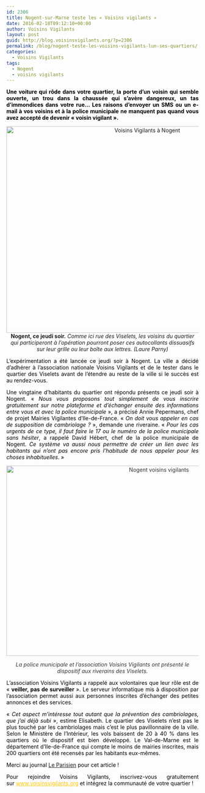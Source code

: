 ```yaml
---
id: 2306
title: Nogent-sur-Marne teste les « Voisins vigilants »
date: 2016-02-18T09:12:10+00:00
author: Voisins Vigilants
layout: post
guid: http://blog.voisinsvigilants.org/?p=2306
permalink: /blog/nogent-teste-les-voisins-vigilants-lun-ses-quartiers/
categories:
  - Voisins Vigilants
tags:
  - Nogent
  - voisins vigilants
---
```

<p style="text-align: justify;">
  <span style="color: #000000;"><strong>Une voiture qui rôde dans votre quartier, la porte d’un voisin qui semble ouverte, un trou dans la chaussée qui s’avère dangereux, un tas d’immondices dans votre rue… Les raisons d’envoyer un SMS ou un e-mail à vos voisins et à la police municipale ne manquent pas quand vous avez accepté de devenir « voisin vigilant ». </strong></span>
</p>

<p style="text-align: center;">
  <span style="color: #333333;"><span style="color: #333333;"><a href="./../../images/2016/02/5453725_c91febb0-bb6e-11e5-a1af-00151780182c-1_545x460_autocrop.jpg"><img class="aligncenter wp-image-2308" src="./../../images/2016/02/5453725_c91febb0-bb6e-11e5-a1af-00151780182c-1_545x460_autocrop.jpg" alt="Voisins Vigilants à Nogent" width="723" height="541" /></a></span></span><strong>Nogent, ce jeudi soir.</strong> <em>Comme ici rue des Viselets, les voisins du quartier qui participeront à l’opération pourront poser ces autocollants dissuasifs sur leur grille ou leur boîte aux lettres. (Laure Parny)</em>
</p>

<p style="color: #00283c; text-align: justify;">
  <span style="color: #000000;">L’expérimentation a été lancée ce jeudi soir à Nogent. La ville a décidé d’adhérer à l’association nationale Voisins Vigilants et de le tester dans le quartier des Viselets avant de l’étendre au reste de la ville si le succès est au rendez-vous.</span>
</p>

<p style="color: #00283c; text-align: justify;">
  <span style="color: #000000;">Une vingtaine d’habitants du quartier ont répondu présents ce jeudi soir à Nogent. « <em>Nous vous proposons tout simplement de vous inscrire gratuitement sur notre plateforme et d’échanger ensuite des informations entre vous et avec la police municipale</em> », a précisé Annie Pepermans, chef de projet Mairies Vigilantes d’Ile-de-France. « <em>On doit vous appeler en cas de supposition de cambriolage ?</em> », demande une riveraine. « <em>Pour les cas urgents de ce type, il faut faire le 17 ou le numéro de la police municipale sans hésiter</em>, a rappelé David Hébert, chef de la police municipale de Nogent. <em>Ce système va aussi nous permettre de créer un lien avec les habitants qui n’ont pas encore pris l’habitude de nous appeler pour les choses inhabituelles</em>. »</span>
</p>

<p style="color: #00283c; text-align: center;">
  <span style="color: #333333;"><a href="./../../images/2016/02/dddbbfc4-bb74-11e5-a1af-00151780182c_1.jpg"><span style="color: #333333;"><img class="aligncenter  wp-image-2312" src="./../../images/2016/02/dddbbfc4-bb74-11e5-a1af-00151780182c_1.jpg" alt="Nogent voisins vigilants" width="784" height="498" /></span></a></span>
</p>

<p style="color: #00283c; text-align: center;">
  <span style="color: #333333;"><i>La police municipale et l’association Voisins Vigilants ont présenté le dispositif aux riverains des Viselets.</i></span>
</p>

<p style="color: #00283c; text-align: justify;">
  <span style="color: #000000;">L’association Voisins Vigilants a rappelé aux volontaires que leur rôle est de « <strong>veiller, pas de surveiller</strong> ». Le serveur informatique mis à disposition par l’association permet aussi aux personnes inscrites d’échanger des petites annonces et des services.</span>
</p>

<p style="text-align: justify;">
  <span style="color: #000000;">« <em>Cet aspect m’intéresse tout autant que la prévention des cambriolages, que j’ai déjà subi</em> », estime Elisabeth. Le quartier des Viselets n’est pas le plus touché par les cambriolages mais c’est le plus pavillonnaire de la ville. Selon le Ministère de l’Intérieur, les vols baissent de 20 à 40 % dans les quartiers où le dispositif est bien développé. Le Val-de-Marne est le département d’Ile-de-France qui compte le moins de mairies inscrites, mais 200 quartiers ont été recensés par les habitants eux-mêmes.</span>
</p>

<p style="text-align: justify;">
  <span style="color: #000000;">Merci au journal <a href="http://www.leparisien.fr/nogent-sur-marne-94130/nogent-teste-les-voisins-vigilants-dans-l-un-de-ses-quartiers-15-01-2016-5453725.php">Le Parisien</a> pour cet article !</span>
</p>

<p style="text-align: justify;">
  <span style="font-weight: inherit; font-style: inherit; color: #000000;">Pour rejoindre Voisins Vigilants, inscrivez-vous gratuitement sur </span><a style="font-weight: inherit; font-style: inherit; color: #fbc400;" href="http://www.voisinsvigilants.org/">www.voisinsvigilants.org</a><span style="font-weight: inherit; font-style: inherit; color: #000000;"> et intégrez la communauté de votre quartier !</span>
</p>